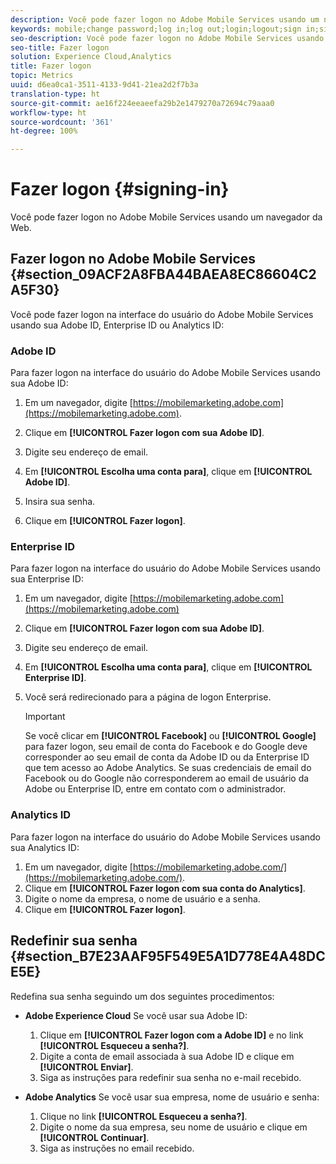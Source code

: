 ```yaml
---
description: Você pode fazer logon no Adobe Mobile Services usando um navegador da Web.
keywords: mobile;change password;log in;log out;login;logout;sign in;signin
seo-description: Você pode fazer logon no Adobe Mobile Services usando um navegador da Web.
seo-title: Fazer logon
solution: Experience Cloud,Analytics
title: Fazer logon
topic: Metrics
uuid: d6ea0ca1-3511-4133-9d41-21ea2d2f7b3a
translation-type: ht
source-git-commit: ae16f224eeaeefa29b2e1479270a72694c79aaa0
workflow-type: ht
source-wordcount: '361'
ht-degree: 100%

---
```



# Fazer logon {#signing-in}

Você pode fazer logon no Adobe Mobile Services usando um navegador da Web.

## Fazer logon no Adobe Mobile Services {#section_09ACF2A8FBA44BAEA8EC86604C2A5F30}

Você pode fazer logon na interface do usuário do Adobe Mobile Services usando sua Adobe ID, Enterprise ID ou Analytics ID:

### Adobe ID

Para fazer logon na interface do usuário do Adobe Mobile Services usando sua Adobe ID:

1. Em um navegador, digite [https://mobilemarketing.adobe.com](https://mobilemarketing.adobe.com).
1. Clique em **[!UICONTROL Fazer logon com sua Adobe ID]**.
1. Digite seu endereço de email.
1. Em **[!UICONTROL Escolha uma conta para]**, clique em **[!UICONTROL Adobe ID]**.

1. Insira sua senha.
1. Clique em **[!UICONTROL Fazer logon]**.


### Enterprise ID

Para fazer logon na interface do usuário do Adobe Mobile Services usando sua Enterprise ID:

1. Em um navegador, digite [https://mobilemarketing.adobe.com](https://mobilemarketing.adobe.com)
1. Clique em **[!UICONTROL Fazer logon com sua Adobe ID]**.
1. Digite seu endereço de email.
1. Em **[!UICONTROL Escolha uma conta para]**, clique em **[!UICONTROL Enterprise ID]**.

1. Você será redirecionado para a página de logon Enterprise.

   >[!IMPORTANT]
   >
   >Se você clicar em **[!UICONTROL Facebook]** ou **[!UICONTROL Google]** para fazer logon, seu email de conta do Facebook e do Google deve corresponder ao seu email de conta da Adobe ID ou da Enterprise ID que tem acesso ao Adobe Analytics. Se suas credenciais de email do Facebook ou do Google não corresponderem ao email de usuário da Adobe ou Enterprise ID, entre em contato com o administrador.

### Analytics ID

Para fazer logon na interface do usuário do Adobe Mobile Services usando sua Analytics ID:

1. Em um navegador, digite [https://mobilemarketing.adobe.com/](https://mobilemarketing.adobe.com/).
1. Clique em **[!UICONTROL Fazer logon com sua conta do Analytics]**.
1. Digite o nome da empresa, o nome de usuário e a senha.
1. Clique em **[!UICONTROL Fazer logon]**.

## Redefinir sua senha {#section_B7E23AAF95F549E5A1D778E4A48DCE5E}

Redefina sua senha seguindo um dos seguintes procedimentos:

* **Adobe Experience Cloud** Se você usar sua Adobe ID:

   1. Clique em **[!UICONTROL Fazer logon com a Adobe ID]** e no link **[!UICONTROL Esqueceu a senha?]**.
   1. Digite a conta de email associada à sua Adobe ID e clique em **[!UICONTROL Enviar]**.
   1. Siga as instruções para redefinir sua senha no e-mail recebido.

* **Adobe Analytics** Se você usar sua empresa, nome de usuário e senha:

   1. Clique no link **[!UICONTROL Esqueceu a senha?]**.
   1. Digite o nome da sua empresa, seu nome de usuário e clique em **[!UICONTROL Continuar]**.
   1. Siga as instruções no email recebido.
